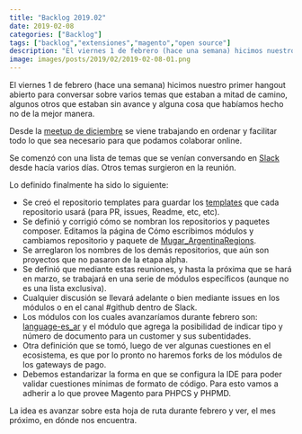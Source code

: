 ```yaml
---
title: "Backlog 2019.02"
date: 2019-02-08
categories: ["Backlog"]
tags: ["backlog","extensiones","magento","open source"]
description: "El viernes 1 de febrero (hace una semana) hicimos nuestro primer hangout abierto para conversar sobre varios temas que estaban a mitad de camino, algunos otros que estaban sin avance y alguna cosa que habíamos hecho no de la mejor manera."
image: images/posts/2019/02/2019-02-08-01.png
---
```


El viernes 1 de febrero (hace una semana) hicimos nuestro primer hangout abierto para conversar sobre varios temas que estaban a mitad de camino, algunos otros que estaban sin avance y alguna cosa que habíamos hecho no de la mejor manera.

Desde la [meetup de diciembre](/posts//recap-del-metameetup-8-en-buenos-aires/) se viene trabajando en ordenar y facilitar todo lo que sea necesario para que podamos colaborar online.

Se comenzó con una lista de temas que se venían conversando en [Slack](https://mugar.slack.com/) desde hacía varios días. Otros temas surgieron en la reunión.

Lo definido finalmente ha sido lo siguiente:

* Se creó el repositorio templates para guardar los [templates](https://github.com/holamugar/templates) que cada repositorio usará (para PR, issues, Readme, etc, etc).
* Se definió y corrigió cómo se nombran los repositorios y paquetes composer. Editamos la página de Cómo escribimos módulos y cambiamos repositorio y paquete de [Mugar_ArgentinaRegions](https://github.com/holamugar/module-argentina-regions).
* Se arreglaron los nombres de los demás repositorios, que aún son proyectos que no pasaron de la etapa alpha.
* Se definió que mediante estas reuniones, y hasta la próxima que se hará en marzo, se trabajará en una serie de módulos específicos (aunque no es una lista exclusiva).
* Cualquier discusión se llevará adelante o bien mediante issues en los módulos o en el canal #github dentro de Slack.
* Los módulos con los cuales avanzaríamos durante febrero son: [language-es_ar](https://github.com/holamugar/language-es_ar) y el módulo que agrega la posibilidad de indicar tipo y número de documento para un customer y sus subentidades.
* Otra definición que se tomó, luego de ver algunas cuestiones en el ecosistema, es que por lo pronto no haremos forks de los módulos de los gateways de pago.
* Debemos estandarizar la forma en que se configura la IDE para poder validar cuestiones mínimas de formato de código. Para esto vamos a adherir a lo que provee Magento para PHPCS y PHPMD.

La idea es avanzar sobre esta hoja de ruta durante febrero y ver, el mes próximo, en dónde nos encuentra.
